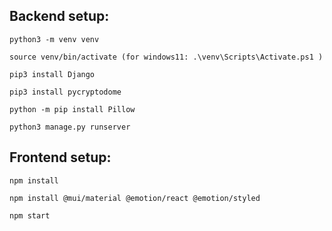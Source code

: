 ## Backend setup:

```
python3 -m venv venv

source venv/bin/activate (for windows11: .\venv\Scripts\Activate.ps1 )

pip3 install Django

pip3 install pycryptodome

python -m pip install Pillow

python3 manage.py runserver
```

## Frontend setup:

```
npm install

npm install @mui/material @emotion/react @emotion/styled

npm start
```
